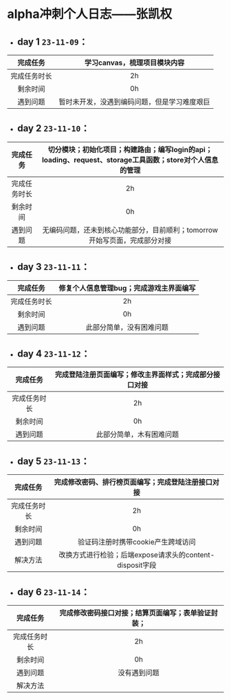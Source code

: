 # alpha冲刺个人日志——张凯权

- ## day 1 `23-11-09`：

|   完成任务   |         学习canvas，梳理项目模块内容         |
| :----------: | :------------------------------------------: |
| 完成任务时长 |                      2h                      |
|   剩余时间   |                      0h                      |
|   遇到问题   | 暂时未开发，没遇到编码问题，但是学习难度艰巨 |



- ## day 2 `23-11-10`：

|   完成任务   | 切分模块；初始化项目；构建路由；编写login的api；loading、request、storage工具函数；store对个人信息的管理 |
| :----------: | :----------------------------------------------------------: |
| 完成任务时长 |                              2h                              |
|   剩余时间   |                              0h                              |
|   遇到问题   | 无编码问题，还未到核心功能部分，目前顺利；tomorrow开始写页面，完成部分对接 |



- ## day 3 `23-11-11`：

|   完成任务   | 修复个人信息管理bug；完成游戏主界面编写 |
| :----------: | :-------------------------------------: |
| 完成任务时长 |                   2h                    |
|   剩余时间   |                   0h                    |
|   遇到问题   |        此部分简单，没有困难问题         |



- ## day 4 `23-11-12`：

|   完成任务   | 完成登陆注册页面编写；修改主界面样式；完成部分接口对接 |
| :----------: | :----------------------------------------------------: |
| 完成任务时长 |                           2h                           |
|   剩余时间   |                           0h                           |
|   遇到问题   |                此部分简单，木有困难问题                |



- ## day 5 `23-11-13`：

|   完成任务   |    完成修改密码、排行榜页面编写；完成登陆注册接口对接    |
| :----------: | :------------------------------------------------------: |
| 完成任务时长 |                            2h                            |
|   剩余时间   |                            0h                            |
|   遇到问题   |            验证码注册时携带cookie产生跨域访问            |
|   解决方法   | 改换方式进行检验；后端expose请求头的content-disposit字段 |



- ## day 6 `23-11-14`：

|   完成任务   | 完成修改密码接口对接；结算页面编写；表单验证封装； |
| :----------: | :------------------------------------------------: |
| 完成任务时长 |                         2h                         |
|   剩余时间   |                         0h                         |
|   遇到问题   |                    没有遇到问题                    |
|   解决方法   |                                                    |

